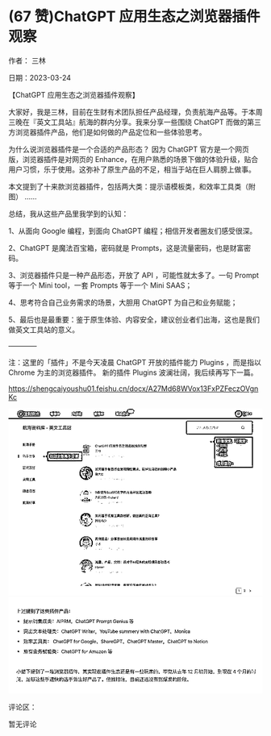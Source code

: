 
# (67 赞)ChatGPT 应用生态之浏览器插件观察

作者：  三林

日期：2023-03-24

【ChatGPT 应用生态之浏览器插件观察】

大家好，我是三林，目前在生财有术团队担任产品经理，负责航海产品等。于本周三晚在『英文工具站』航海的群内分享。我来分享一些围绕 ChatGPT 而做的第三方浏览器插件产品，他们是如何做的产品定位和一些体验思考。

为什么说浏览器插件是一个合适的产品形态？  因为 ChatGPT 官方是一个网页版，浏览器插件是对网页的 Enhance，在用户熟悉的场景下做的体验升级，贴合用户习惯，乐于使用。这弥补了原生产品的不足，相当于站在巨人肩膀上做事。

本文提到了十来款浏览器插件，包括两大类：提示语模板类，和效率工具类（附图）  ……

总结，我从这些产品里我学到的认知：

1、从面向 Google 编程，到面向 ChatGPT 编程；相信开发者圈友们感受很深。

2、ChatGPT 是魔法百宝箱，密码就是 Prompts，这是流量密码，也是财富密码。

3、浏览器插件只是一种产品形态，开放了 API ，可能性就太多了。一句 Prompt 等于一个 Mini tool，一套 Prompts 等于一个 Mini SAAS；

4、思考符合自己业务需求的场景，大胆用 ChatGPT 为自己和业务赋能；

 

 

5、最后也是最重要：鉴于原生体验、内容安全，建议创业者们出海，这也是我们做英文工具站的意义。

————

注：这里的「插件」不是今天凌晨 ChatGPT 开放的插件能力 Plugins ，而是指以  Chrome 为主的浏览器插件。  新的插件 Plugins 波澜壮阔，我后续再写下一篇。

https://shengcaiyoushu01.feishu.cn/docx/A27Md68WVox13FxPZFeczOVgnKc

![](img/chanpin-chuhai_2066.png) ![](img/chanpin-chuhai_2067.png)

 

 

评论区：

暂无评论
